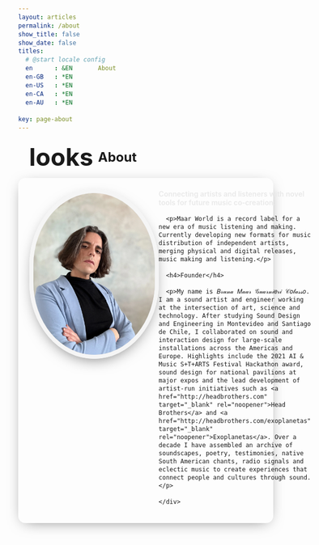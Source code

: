 ```yaml
---
layout: articles
permalink: /about
show_title: false
show_date: false
titles:
  # @start locale config
  en      : &EN       About
  en-GB   : *EN
  en-US   : *EN
  en-CA   : *EN
  en-AU   : *EN

key: page-about
---
```


<header class="page-header">
  <h1><span class="material-symbols-outlined" aria-hidden="true" style="font-size:48px;vertical-align:middle;">looks</span> About</h1>
</header>

<div class="bio-wrapper">
  <div class="bio-grid">
    <div class="bio-image">
      <img src="/img/about/bruna-profile.webp" alt="Bruna Guarnieri portrait"/>
    </div>
    <div class="bio-content">
      <h4>Connecting artists and listeners with novel tools for future music co‑creation.</h4>

      <p>Maar World is a record label for a new era of music listening and making. Currently developing new formats for music distribution of independent artists, merging physical and digital releases, music making and listening.</p>

      <h4>Founder</h4>

      <p>My name is 𝐵𝓇𝓊𝓃𝒶 𝑀𝒶𝒶𝓇 𝒢𝓊𝒶𝓇𝓃𝒾𝑒𝓇𝒾 𝒞𝑜𝓁𝒶𝓈𝓈𝑜. I am a sound artist and engineer working at the intersection of art, science and technology. After studying Sound Design and Engineering in Montevideo and Santiago de Chile, I collaborated on sound and interaction design for large-scale installations across the Americas and Europe. Highlights include the 2021 AI & Music S+T+ARTS Festival Hackathon award, sound design for national pavilions at major expos and the lead development of artist-run initiatives such as <a href="http://headbrothers.com" target="_blank" rel="noopener">Head Brothers</a> and <a href="http://headbrothers.com/exoplanetas" target="_blank" rel="noopener">Exoplanetas</a>. Over a decade I have assembled an archive of soundscapes, poetry, testimonies, native South American chants, radio signals and eclectic music to create experiences that connect people and cultures through sound.</p>

    </div>
  </div>
</div>

<style>
/* Page header */
.page-header { max-width: calc(var(--site-content-max, 1000px)); margin: 1.25rem auto 0; padding: 0 1.35rem; }
.page-header h1 { font-size:1.6rem; margin:0 0 .6rem; display:flex; align-items:center; gap:.6rem; }

/* Scoped bio layout */
.bio-wrapper { max-width: calc(var(--site-content-max, 1000px)); margin: 0.75rem auto 1.25rem; padding: 1.35rem; border-radius: 14px; background: linear-gradient(180deg, rgba(255,255,255,0.01), rgba(255,255,255,0.005)); box-shadow: 0 6px 30px -12px rgba(0,0,0,.6); }
.bio-grid { display:flex; gap:1.5rem; align-items:flex-start; }
.bio-image { flex:0 0 320px; max-width:320px; }
/* oval portrait */
.bio-image img{ width:100%; height:auto; display:block; border-radius: 50% / 45%; border:8px solid #f5f5f5; box-shadow: inset 0 0 12px rgba(255,255,255,0.5), 0 10px 30px -12px rgba(0,0,0,.6); background: radial-gradient(circle at 30% 30%, #fff,#ddd,#aaa); }
.bio-content h4{ margin:.1rem 0 .9rem; font-weight:600; color: #e9e9e9; }
.bio-content p{ margin:0 0 .9rem; line-height:1.6; color: #dcdcdc; font-size:1rem; }

/* tag inline links inside bio keep contrast */
.bio-content a{ color: #ff00de; text-decoration:underline; }

@media (max-width:960px){ .bio-grid{ gap:1rem; } .bio-image{ flex:0 0 240px; max-width:240px; } }
@media (max-width:680px){ .page-header { padding:0 .85rem; } .bio-grid{ flex-direction:column; align-items:center; text-align:left; } .bio-image{ max-width:200px; margin:0 auto; } .bio-wrapper{ padding:1rem; } .page-header h1{ font-size:1.35rem; } }
</style>
